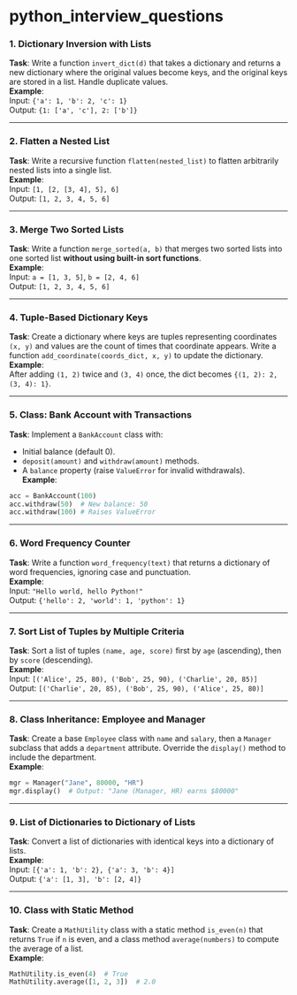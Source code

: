 # python_interview_questions

### **1. Dictionary Inversion with Lists**
**Task**: Write a function `invert_dict(d)` that takes a dictionary and returns a new dictionary where the original values become keys, and the original keys are stored in a list. Handle duplicate values.  
**Example**:  
Input: `{'a': 1, 'b': 2, 'c': 1}`  
Output: `{1: ['a', 'c'], 2: ['b']}`  

---

### **2. Flatten a Nested List**
**Task**: Write a recursive function `flatten(nested_list)` to flatten arbitrarily nested lists into a single list.  
**Example**:  
Input: `[1, [2, [3, 4], 5], 6]`  
Output: `[1, 2, 3, 4, 5, 6]`  

---

### **3. Merge Two Sorted Lists**
**Task**: Write a function `merge_sorted(a, b)` that merges two sorted lists into one sorted list **without using built-in sort functions**.  
**Example**:  
Input: `a = [1, 3, 5]`, `b = [2, 4, 6]`  
Output: `[1, 2, 3, 4, 5, 6]`  

---

### **4. Tuple-Based Dictionary Keys**
**Task**: Create a dictionary where keys are tuples representing coordinates `(x, y)` and values are the count of times that coordinate appears. Write a function `add_coordinate(coords_dict, x, y)` to update the dictionary.  
**Example**:  
After adding `(1, 2)` twice and `(3, 4)` once, the dict becomes `{(1, 2): 2, (3, 4): 1}`.

---

### **5. Class: Bank Account with Transactions**
**Task**: Implement a `BankAccount` class with:  
- Initial balance (default 0).  
- `deposit(amount)` and `withdraw(amount)` methods.  
- A `balance` property (raise `ValueError` for invalid withdrawals).  
**Example**:  
```python
acc = BankAccount(100)
acc.withdraw(50)  # New balance: 50
acc.withdraw(100) # Raises ValueError
```

---

### **6. Word Frequency Counter**
**Task**: Write a function `word_frequency(text)` that returns a dictionary of word frequencies, ignoring case and punctuation.  
**Example**:  
Input: `"Hello world, hello Python!"`  
Output: `{'hello': 2, 'world': 1, 'python': 1}`  

---

### **7. Sort List of Tuples by Multiple Criteria**
**Task**: Sort a list of tuples `(name, age, score)` first by `age` (ascending), then by `score` (descending).  
**Example**:  
Input: `[('Alice', 25, 80), ('Bob', 25, 90), ('Charlie', 20, 85)]`  
Output: `[('Charlie', 20, 85), ('Bob', 25, 90), ('Alice', 25, 80)]`  

---

### **8. Class Inheritance: Employee and Manager**
**Task**: Create a base `Employee` class with `name` and `salary`, then a `Manager` subclass that adds a `department` attribute. Override the `display()` method to include the department.  
**Example**:  
```python
mgr = Manager("Jane", 80000, "HR")
mgr.display()  # Output: "Jane (Manager, HR) earns $80000"
```

---

### **9. List of Dictionaries to Dictionary of Lists**
**Task**: Convert a list of dictionaries with identical keys into a dictionary of lists.  
**Example**:  
Input: `[{'a': 1, 'b': 2}, {'a': 3, 'b': 4}]`  
Output: `{'a': [1, 3], 'b': [2, 4]}`  

---

### **10. Class with Static Method**
**Task**: Create a `MathUtility` class with a static method `is_even(n)` that returns `True` if `n` is even, and a class method `average(numbers)` to compute the average of a list.  
**Example**:  
```python
MathUtility.is_even(4)  # True
MathUtility.average([1, 2, 3])  # 2.0
```
